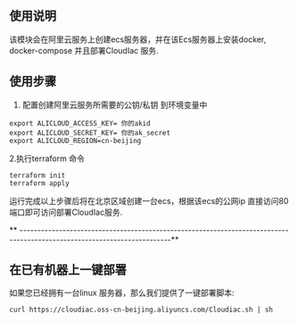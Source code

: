 ## 使用说明

该模块会在阿里云服务上创建ecs服务器，并在该Ecs服务器上安装docker, docker-compose 并且部署CloudIac 服务.


## 使用步骤

1. 配置创建阿里云服务所需要的公钥/私钥 到环境变量中
```
export ALICLOUD_ACCESS_KEY= 你的akid
export ALICLOUD_SECRET_KEY= 你的ak_secret
export ALICLOUD_REGION=cn-beijing
```
2.执行terraform 命令
```
terraform init
terraform apply
```

运行完成以上步骤后将在北京区域创建一台ecs，根据该ecs的公网ip 直接访问80端口即可访问部署CloudIac服务.

** ------------------------------------------------------------------------------------------------------------------------**

## 在已有机器上一键部署

如果您已经拥有一台linux 服务器，那么我们提供了一键部署脚本:
```
curl https://cloudiac.oss-cn-beijing.aliyuncs.com/Cloudiac.sh | sh
```
